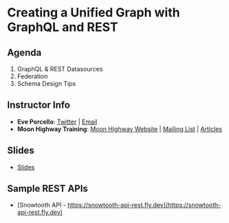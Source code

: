 # Creating a Unified Graph with GraphQL and REST

## Agenda

1. GraphQL & REST Datasources
2. Federation
3. Schema Design Tips

## Instructor Info

- **Eve Porcello**: [Twitter](https://twitter.com/eveporcello) | [Email](mailto:eve@moonhighway.com)
- **Moon Highway Training**: [Moon Highway Website](https://www.moonhighway.com) | [Mailing List](http://bit.ly/moonhighway) | [Articles](https://www.moonhighway.com/articles)

## Slides

- [Slides](https://www.canva.com/design/DAF20huJ9KQ/ZDjNPwBxWK9CuEDytLNMPA/view?utm_content=DAF20huJ9KQ&utm_campaign=designshare&utm_medium=link&utm_source=editor)

## Sample REST APIs

- [Snowtooth API - https://snowtooth-api-rest.fly.dev](https://snowtooth-api-rest.fly.dev)
